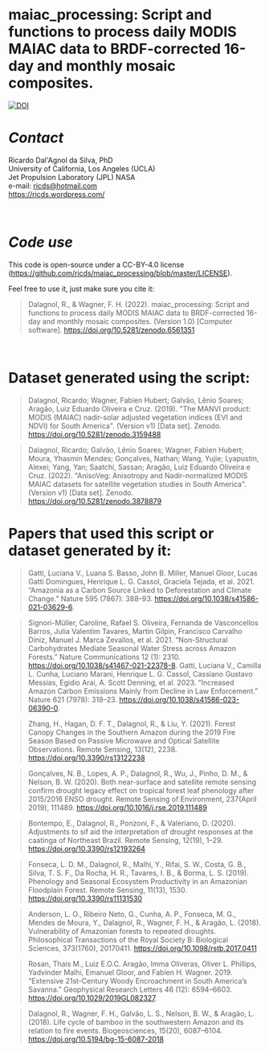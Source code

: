 # maiac_processing: Script and functions to process daily MODIS MAIAC data to BRDF-corrected 16-day and monthly mosaic composites.

[![DOI](https://zenodo.org/badge/DOI/10.5281/zenodo.6561351.svg)](https://doi.org/10.5281/zenodo.6561351)

# *Contact*
Ricardo Dal'Agnol da Silva, PhD<br>
University of California, Los Angeles (UCLA)<br>
Jet Propulsion Laboratory (JPL) NASA<br>
e-mail: ricds@hotmail.com<br>
https://ricds.wordpress.com/<br>

<BR>

# *Code use*
This code is open-source under a CC-BY-4.0 license (https://github.com/ricds/maiac_processing/blob/master/LICENSE).

Feel free to use it, just make sure you cite it:

> Dalagnol, R., & Wagner, F. H. (2022). maiac_processing: Script and functions to process daily MODIS MAIAC data to BRDF-corrected 16-day and monthly mosaic composites. (Version 1.0) [Computer software]. https://doi.org/10.5281/zenodo.6561351 
  
  
<BR>

# Dataset generated using the script:
> Dalagnol, Ricardo; Wagner, Fabien Hubert; Galvão, Lênio Soares; Aragão, Luiz Eduardo Oliveira e Cruz. (2019). "The MANVI product: MODIS (MAIAC) nadir-solar adjusted vegetation indices (EVI and NDVI) for South America". (Version v1) [Data set]. Zenodo. https://doi.org/10.5281/zenodo.3159488
  
> Dalagnol, Ricardo; Galvão, Lênio Soares; Wagner, Fabien Hubert; Moura, Yhasmin Mendes; Gonçalves, Nathan; Wang, Yujie; Lyapustin, Alexei; Yang, Yan; Saatchi, Sassan; Aragão, Luiz Eduardo Oliveira e Cruz. (2022). "AnisoVeg: Anisotropy and Nadir-normalized MODIS MAIAC datasets for satellite vegetation studies in South America". (Version v1) [Data set]. Zenodo. https://doi.org/10.5281/zenodo.3878879
  
# Papers that used this script or dataset generated by it:

> Gatti, Luciana V., Luana S. Basso, John B. Miller, Manuel Gloor, Lucas Gatti Domingues, Henrique L. G. Cassol, Graciela Tejada, et al. 2021. “Amazonia as a Carbon Source Linked to Deforestation and Climate Change.” Nature 595 (7867): 388–93. https://doi.org/10.1038/s41586-021-03629-6.

> Signori-Müller, Caroline, Rafael S. Oliveira, Fernanda de Vasconcellos Barros, Julia Valentim Tavares, Martin Gilpin, Francisco Carvalho Diniz, Manuel J. Marca Zevallos, et al. 2021. “Non-Structural Carbohydrates Mediate Seasonal Water Stress across Amazon Forests.” Nature Communications 12 (1): 2310. https://doi.org/10.1038/s41467-021-22378-8.
> Gatti, Luciana V., Camilla L. Cunha, Luciano Marani, Henrique L. G. Cassol, Cassiano Gustavo Messias, Egidio Arai, A. Scott Denning, et al. 2023. “Increased Amazon Carbon Emissions Mainly from Decline in Law Enforcement.” Nature 621 (7978): 318–23. https://doi.org/10.1038/s41586-023-06390-0.

> Zhang, H., Hagan, D. F. T., Dalagnol, R., & Liu, Y. (2021). Forest Canopy Changes in the Southern Amazon during the 2019 Fire Season Based on Passive Microwave and Optical Satellite Observations. Remote Sensing, 13(12), 2238. https://doi.org/10.3390/rs13122238

> Gonçalves, N. B., Lopes, A. P., Dalagnol, R., Wu, J., Pinho, D. M., & Nelson, B. W. (2020). Both near-surface and satellite remote sensing confirm drought legacy effect on tropical forest leaf phenology after 2015/2016 ENSO drought. Remote Sensing of Environment, 237(April 2019), 111489. https://doi.org/10.1016/j.rse.2019.111489

> Bontempo, E., Dalagnol, R., Ponzoni, F., & Valeriano, D. (2020). Adjustments to sif aid the interpretation of drought responses at the caatinga of Northeast Brazil. Remote Sensing, 12(19), 1–29. https://doi.org/10.3390/rs12193264

> Fonseca, L. D. M., Dalagnol, R., Malhi, Y., Rifai, S. W., Costa, G. B., Silva, T. S. F., Da Rocha, H. R., Tavares, I. B., & Borma, L. S. (2019). Phenology and Seasonal Ecosystem Productivity in an Amazonian Floodplain Forest. Remote Sensing, 11(13), 1530. https://doi.org/10.3390/rs11131530

> Anderson, L. O., Ribeiro Neto, G., Cunha, A. P., Fonseca, M. G., Mendes de Moura, Y., Dalagnol, R., Wagner, F. H., & Aragão, L. (2018). Vulnerability of Amazonian forests to repeated droughts. Philosophical Transactions of the Royal Society B: Biological Sciences, 373(1760), 20170411. https://doi.org/10.1098/rstb.2017.0411

> Rosan, Thais M., Luiz E.O.C. Aragão, Imma Oliveras, Oliver L. Phillips, Yadvinder Malhi, Emanuel Gloor, and Fabien H. Wagner. 2019. “Extensive 21st-Century Woody Encroachment in South America’s Savanna.” Geophysical Research Letters 46 (12): 6594–6603. https://doi.org/10.1029/2019GL082327.

> Dalagnol, R., Wagner, F. H., Galvão, L. S., Nelson, B. W., & Aragão, L. (2018). Life cycle of bamboo in the southwestern Amazon and its relation to fire events. Biogeosciences, 15(20), 6087–6104. https://doi.org/10.5194/bg-15-6087-2018
